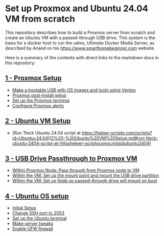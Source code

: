 # Set up Proxmox and Ubuntu 24.04 VM from scratch
This repository describes how to build a Proxmox server from scratch and create an Ubuntu VM with a passed-through USB drive. This system is the basis for a docker host to run the udms, Ultimate Docker Media Server, as described by Anand on his https://www.smarthomebeginner.com website.

Here is a summary of the contents with direct links to the markdown docs in this repository:

## [1 - Proxmox Setup](1%20-%20Proxmox%20Setup.md)
  - [Make a bootable USB with OS images and tools using Ventoy](1%20-%20Proxmox%20Setup.md/#make-a-bootable-usb-with-os-images-and-tools-using-ventoy)
  - [Proxmox post-install setup](1%20-%20Proxmox%20Setup.md/#proxmox-post-install-setup)
  - [Set up the Proxmox terminal](1%20-%20Proxmox%20Setup.md/#set-up-the-proxmox-terminal)
  - [Configure Proxmox alerts](https://github.com/kurtshuler/proxmox-ubuntu-server/blob/main/1%20-%20Proxmox%20Setup.md#configure-proxmox-alerts)
## [2 - Ubuntu VM Setup](2%20-%20Ubuntu%20VM%20Setup.md)
  - [Run Tteck Ubuntu 24.04 script at https://helper-scripts.com/scripts?id=Ubuntu+24.04](2%20-%20Ubuntu%20VM%20Setup.md#run-tteck-ubuntu-2404-script-at-httpshelper-scriptscomscriptsidubuntu2404)
## [3 - USB Drive Passthrough to Proxmox VM](3%20-%20USB%20%20Drive%20Passthrough%20to%20Proxmox%20VM.md)
  - [Within Proxmox Node: Pass through from Proxmox node to VM](3%20-%20USB%20%20Drive%20Passthrough%20to%20Proxmox%20VM.md#within-proxmox-node-psss-through-from-proxmox-node-to-vm)
  - [Within the VM: Set up the mount point and mount the USB drive partition](3%20-%20USB%20%20Drive%20Passthrough%20to%20Proxmox%20VM.md#within-the-vm-set-up-the-mount-point-and-ount-the-usb-drive-partition)
  - [Within the VM: Set up fstab so passed-through drive will mount on boot](3%20-%20USB%20%20Drive%20Passthrough%20to%20Proxmox%20VM.md#within-the-vm--set-up-fstab-so-passed-through-drive-will-mount-on-boot)

## [4 - Ubuntu OS setup](4%20-%20Ubuntu%20OS%20Setup.md)
  - [Initial Setup](4%20-%20Ubuntu%20OS%20Setup.md#initial-setup)
  - [Change SSH port to 2053](4%20-%20Ubuntu%20OS%20Setup.md#change-ssh-port-to-2053)
  - [Set up the Ubuntu terminal](4%20-%20Ubuntu%20OS%20Setup.md#set-up-the-ubuntu-terminal)
  - [Make server tweaks](4%20-%20Ubuntu%20OS%20Setup.md#make-server-tweaks)
  - [Enable UFW firewall](4%20-%20Ubuntu%20OS%20Setup.md#enable-ufw-firewall)
